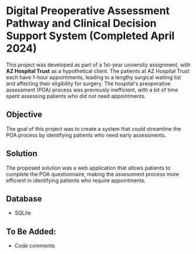 # Digital Preoperative Assessment Pathway and Clinical Decision Support System (Completed April 2024)

This project was developed as part of a 1st-year university assignment, with **AZ Hospital Trust** as a hypothetical client. The patients at AZ Hospital Trust each have 1-hour appointments, leading to a lengthy surgical waiting list and affecting their eligibility for surgery. The hospital's preoperative assessment (POA) process was previously inefficient, with a lot of time spent assessing patients who did not need appointments.

## Objective
The goal of this project was to create a system that could streamline the POA process by identifying patients who need early assessments.

## Solution  
The proposed solution was a web application that allows patients to complete the POA questionnaire, making the assessment process more efficient in identifying patients who require appointments.

## Database
- SQLite

## To Be Added:
- Code comments
